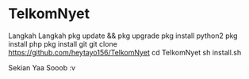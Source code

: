 # TelkomNyet

Langkah Langkah
pkg update && pkg upgrade
pkg install python2
pkg install php
pkg install git
git clone https://github.com/heytayo156/TelkomNyet
cd TelkomNyet 
sh install.sh

Sekian Yaa Sooob :v
